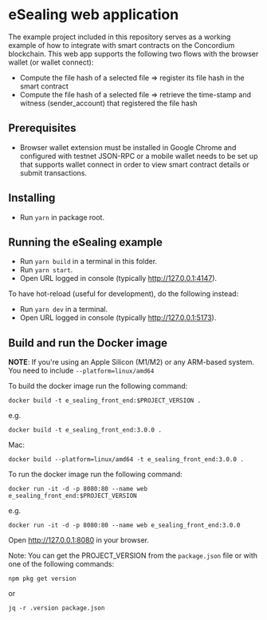 # eSealing web application

The example project included in this repository serves as a working example of how to integrate with smart contracts on the Concordium blockchain. This web app supports the following two flows with the browser wallet (or wallet connect):

- Compute the file hash of a selected file => register its file hash in the smart contract
- Compute the file hash of a selected file => retrieve the time-stamp and witness (sender_account) that registered the file hash

## Prerequisites

- Browser wallet extension must be installed in Google Chrome and configured with testnet JSON-RPC or a mobile wallet needs to be set up that supports wallet connect in order to view smart contract details or submit transactions.

## Installing

- Run `yarn` in package root.

## Running the eSealing example

- Run `yarn build` in a terminal in this folder.
- Run `yarn start`.
- Open URL logged in console (typically http://127.0.0.1:4147).

To have hot-reload (useful for development), do the following instead:

- Run `yarn dev` in a terminal.
- Open URL logged in console (typically http://127.0.0.1:5173).

## Build and run the Docker image

**NOTE**: If you're using an Apple Silicon (M1/M2) or any ARM-based system.
You need to include `--platform=linux/amd64`

To build the docker image run the following command:

```
docker build -t e_sealing_front_end:$PROJECT_VERSION .
```

e.g.

```
docker build -t e_sealing_front_end:3.0.0 .
```

Mac:

```
docker build --platform=linux/amd64 -t e_sealing_front_end:3.0.0 .
```

To run the docker image run the following command:

```
docker run -it -d -p 8080:80 --name web e_sealing_front_end:$PROJECT_VERSION
```

e.g.

```
docker run -it -d -p 8080:80 --name web e_sealing_front_end:3.0.0
```

Open http://127.0.0.1:8080 in your browser.

Note: You can get the PROJECT_VERSION from the `package.json` file or with one of the following commands:

```
npm pkg get version
```

or

```
jq -r .version package.json
```
